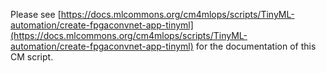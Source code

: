 Please see [https://docs.mlcommons.org/cm4mlops/scripts/TinyML-automation/create-fpgaconvnet-app-tinyml](https://docs.mlcommons.org/cm4mlops/scripts/TinyML-automation/create-fpgaconvnet-app-tinyml) for the documentation of this CM script.
